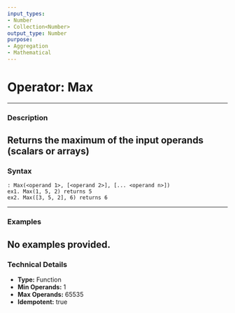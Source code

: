```yaml
---
input_types:
- Number
- Collection<Number>
output_type: Number
purpose:
- Aggregation
- Mathematical
---
```

# Operator: Max
---
### **Description**
Returns the maximum of the input operands (scalars or arrays)
---
### **Syntax**
```
: Max(<operand 1>, [<operand 2>], [... <operand n>])
ex1. Max(1, 5, 2) returns 5
ex2. Max([3, 5, 2], 6) returns 6
```
---
### **Examples**
No examples provided.
---
### **Technical Details**
- **Type:** Function
- **Min Operands:** 1
- **Max Operands:** 65535
- **Idempotent:** true